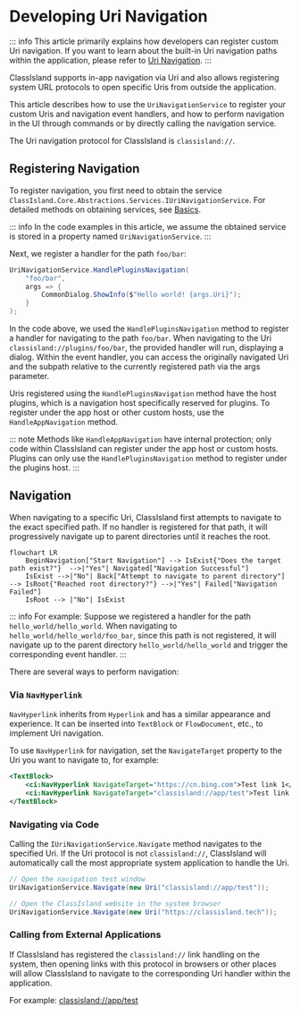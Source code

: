 # Developing Uri Navigation

::: info
This article primarily explains how developers can register custom Uri navigation. If you want to learn about the built-in Uri navigation paths within the application, please refer to [Uri Navigation](../app/uri-navigation.md).
:::

ClassIsland supports in-app navigation via Uri and also allows registering system URL protocols to open specific Uris from outside the application.

This article describes how to use the `UriNavigationService` to register your custom Uris and navigation event handlers, and how to perform navigation in the UI through commands or by directly calling the navigation service.

The Uri navigation protocol for ClassIsland is `classisland://`.

## Registering Navigation

To register navigation, you first need to obtain the service `ClassIsland.Core.Abstractions.Services.IUriNavigationService`. For detailed methods on obtaining services, see [Basics](basics.md#dependency-injection).

::: info
In the code examples in this article, we assume the obtained service is stored in a property named `UriNavigationService`.
:::

Next, we register a handler for the path `foo/bar`:

```cs
UriNavigationService.HandlePluginsNavigation(
    "foo/bar", 
    args => {
        CommonDialog.ShowInfo($"Hello world! {args.Uri}");
    }
);
```

In the code above, we used the `HandlePluginsNavigation` method to register a handler for navigating to the path `foo/bar`. When navigating to the Uri `classisland://plugins/foo/bar`, the provided handler will run, displaying a dialog. Within the event handler, you can access the originally navigated Uri and the subpath relative to the currently registered path via the args parameter.

Uris registered using the `HandlePluginsNavigation` method have the host plugins, which is a navigation host specifically reserved for plugins. To register under the app host or other custom hosts, use the `HandleAppNavigation` method.

::: note
Methods like `HandleAppNavigation` have internal protection; only code within ClassIsland can register under the app host or custom hosts. Plugins can only use the `HandlePluginsNavigation` method to register under the plugins host.
:::

## Navigation

When navigating to a specific Uri, ClassIsland first attempts to navigate to the exact specified path. If no handler is registered for that path, it will progressively navigate up to parent directories until it reaches the root.

``` mermaid
flowchart LR
    BeginNavigation["Start Navigation"] --> IsExist{"Does the target path exist?"}  -->|"Yes"| Navigated["Navigation Successful"]
    IsExist -->|"No"| Back["Attempt to navigate to parent directory"] --> IsRoot{"Reached root directory?"} -->|"Yes"| Failed["Navigation Failed"]
    IsRoot --> |"No"| IsExist
```

::: info For example:
Suppose we registered a handler for the path `hello_world/hello_world`. When navigating to `hello_world/hello_world/foo_bar`, since this path is not registered, it will navigate up to the parent directory `hello_world/hello_world` and trigger the corresponding event handler.
:::

There are several ways to perform navigation:

### Via `NavHyperlink`

`NavHyperlink` inherits from `Hyperlink` and has a similar appearance and experience. It can be inserted into `TextBlock` or `FlowDocument`, etc., to implement Uri navigation.

To use `NavHyperlink` for navigation, set the `NavigateTarget` property to the Uri you want to navigate to, for example:

``` xml
<TextBlock>
    <ci:NavHyperlink NavigateTarget="https://cn.bing.com">Test link 1</ci:NavHyperlink>
    <ci:NavHyperlink NavigateTarget="classisland://app/test">Test link 2</ci:NavHyperlink>
</TextBlock>
```

### Navigating via Code

Calling the `IUriNavigationService.Navigate` method navigates to the specified Uri. If the Uri protocol is not `classisland://`, ClassIsland will automatically call the most appropriate system application to handle the Uri.

```cs
// Open the navigation test window
UriNavigationService.Navigate(new Uri("classisland://app/test"));

// Open the ClassIsland website in the system browser
UriNavigationService.Navigate(new Uri("https://classisland.tech"));
```

### Calling from External Applications

If ClassIsland has registered the `classisland://` link handling on the system, then opening links with this protocol in browsers or other places will allow ClassIsland to navigate to the corresponding Uri handler within the application.

For example: [classisland://app/test](classisland://app/test)
